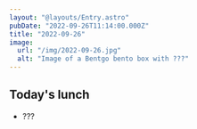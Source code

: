 ```yaml
---
layout: "@layouts/Entry.astro"
pubDate: "2022-09-26T11:14:00.000Z"
title: "2022-09-26"
image:
  url: "/img/2022-09-26.jpg"
  alt: "Image of a Bentgo bento box with ???"
---
```


## Today's lunch

- ???
